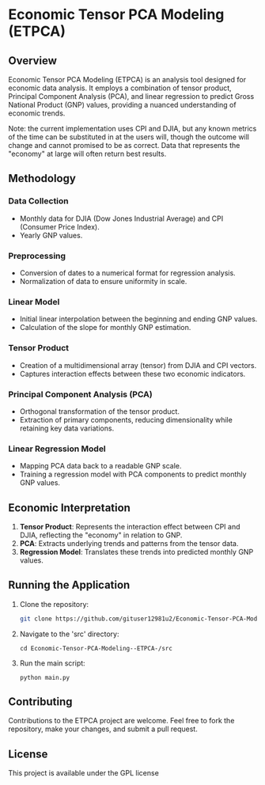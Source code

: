 # Economic Tensor PCA Modeling (ETPCA)

## Overview
Economic Tensor PCA Modeling (ETPCA) is an analysis tool designed for economic data analysis. It employs a combination of tensor product, Principal Component Analysis (PCA), and linear regression to predict Gross National Product (GNP) values, providing a nuanced understanding of economic trends. 

Note: the current implementation uses CPI and DJIA, but any known metrics of the time can be substituted in at the users will, though the outcome will change and cannot promised to be as correct. Data that represents the "economy" at large will often return best results. 

## Methodology

### Data Collection
- Monthly data for DJIA (Dow Jones Industrial Average) and CPI (Consumer Price Index).
- Yearly GNP values.

### Preprocessing
- Conversion of dates to a numerical format for regression analysis.
- Normalization of data to ensure uniformity in scale.

### Linear Model
- Initial linear interpolation between the beginning and ending GNP values.
- Calculation of the slope for monthly GNP estimation.

### Tensor Product
- Creation of a multidimensional array (tensor) from DJIA and CPI vectors.
- Captures interaction effects between these two economic indicators.

### Principal Component Analysis (PCA)
- Orthogonal transformation of the tensor product.
- Extraction of primary components, reducing dimensionality while retaining key data variations.

### Linear Regression Model
- Mapping PCA data back to a readable GNP scale.
- Training a regression model with PCA components to predict monthly GNP values.

## Economic Interpretation
1. **Tensor Product**: Represents the interaction effect between CPI and DJIA, reflecting the "economy" in relation to GNP.
2. **PCA**: Extracts underlying trends and patterns from the tensor data.
3. **Regression Model**: Translates these trends into predicted monthly GNP values.

## Running the Application
1. Clone the repository:
   ```bash
   git clone https://github.com/gituser12981u2/Economic-Tensor-PCA-Modeling--ETPCA-.git

2. Navigate to the 'src' directory:
   ```
   cd Economic-Tensor-PCA-Modeling--ETPCA-/src

3. Run the main script:
   ```
   python main.py

## Contributing
Contributions to the ETPCA project are welcome. Feel free to fork the repository, make your changes, and submit a pull request.

## License
This project is available under the GPL license
